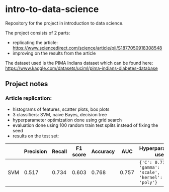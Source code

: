 # intro-to-data-science

Repository for the project in introduction to data science.

The project consists of 2 parts:
  - replicating the article: https://www.sciencedirect.com/science/article/pii/S1877050918308548
  - improving on the results from the article

The dataset used is the PIMA Indians dataset which can be found here: https://www.kaggle.com/datasets/uciml/pima-indians-diabetes-database

## Project notes

### Article replication:
- histograms of features, scatter plots, box plots
- 3 classifiers: SVM, naive Bayes, decision tree
- hyperparameter optimization done using grid search
- evaluation done using 100 random train test splits instead of fixing the seed
- results on the test set:
 
|                      |  Precision | Recall | F1 score | Accuracy   | AUC    | Hyperparameters used                                 |
| -------------------- | ---------- | ------ | -------- | ---------- | ------ | ---------------------------------------------------- |
| SVM                  | 0.517      |  0.734 | 0.603    | 0.768      | 0.757  | ```{'C': 0.71, 'gamma': 'scale', 'kernel': 'poly'}```|

